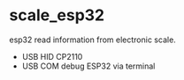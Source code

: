 # scale_esp32
esp32 read information from electronic scale.
- USB HID CP2110
- USB COM debug ESP32 via terminal
